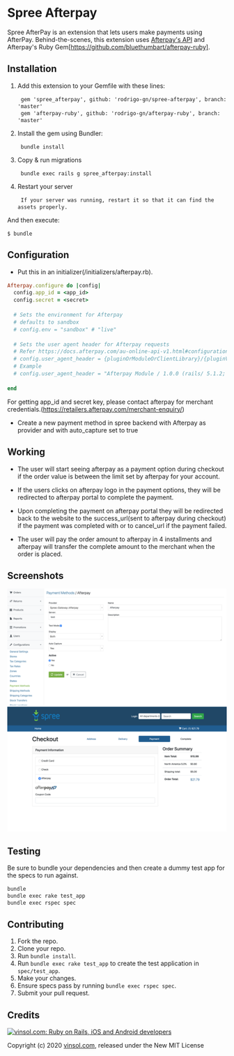 Spree Afterpay
===========================

Spree AfterPay is an extension that lets users make payments using AfterPay. Behind-the-scenes, this extension uses [Afterpay's API](https://docs.afterpay.com/) and Afterpay's Ruby Gem[https://github.com/bluethumbart/afterpay-ruby].

Installation
-------

1. Add this extension to your Gemfile with these lines:

        gem 'spree_afterpay', github: 'rodrigo-gn/spree-afterpay', branch: 'master'
        gem 'afterpay-ruby', github: 'rodrigo-gn/afterpay-ruby', branch: 'master'

2. Install the gem using Bundler:

        bundle install

3. Copy & run migrations

        bundle exec rails g spree_afterpay:install

4. Restart your server

        If your server was running, restart it so that it can find the assets properly.

And then execute:

    $ bundle

Configuration
-------

* Put this in an initializer(/initializers/afterpay.rb).

```ruby
Afterpay.configure do |config|
  config.app_id = <app_id>
  config.secret = <secret>

  # Sets the environment for Afterpay
  # defaults to sandbox
  # config.env = "sandbox" # "live"

  # Sets the user agent header for Afterpay requests
  # Refer https://docs.afterpay.com/au-online-api-v1.html#configuration
  # config.user_agent_header = {pluginOrModuleOrClientLibrary}/{pluginVersion} ({platform}/{platformVersion}; Merchant/{merchantId}) { merchantUrl }
  # Example
  # config.user_agent_header = "Afterpay Module / 1.0.0 (rails/ 5.1.2; Merchant/#{ merchant_id }) #{ merchant_website_url }"

end
```

For getting app_id and secret key, please contact afterpay for merchant credentials.(https://retailers.afterpay.com/merchant-enquiry/)

* Create a new payment method in spree backend with Afterpay as provider and with auto_capture set to true

Working
-----------

* The user will start seeing afterpay as a payment option during checkout if the order value is between the limit set by afterpay for your account.

* If the users clicks on afterpay logo in the payment options, they will be redirected to afterpay portal to complete the payment.

* Upon completing the payment on afterpay portal they will be redirected back to the website to the success_url(sent to afterpay during checkout) if the payment was completed with or to cancel_url if the payment failed.

* The user will pay the order amount to afterpay in 4 installments and afterpay will transfer the complete amount to the merchant when the order is placed.


Screenshots
-----------

![Admin End](/screenshots/admin.png "Admin End")
![Front End](/screenshots/user.png "Front End")


Testing
-------

Be sure to bundle your dependencies and then create a dummy test app for the specs to run against.

```shell
bundle
bundle exec rake test_app
bundle exec rspec spec
```

Contributing
------------

1. Fork the repo.
2. Clone your repo.
3. Run `bundle install`.
4. Run `bundle exec rake test_app` to create the test application in `spec/test_app`.
5. Make your changes.
6. Ensure specs pass by running `bundle exec rspec spec`.
7. Submit your pull request.

Credits
-------

[![vinsol.com: Ruby on Rails, iOS and Android developers](http://vinsol.com/themes/vinsoldotcom-theme/images/new_img/vin_logo.png "Ruby on Rails, iOS and Android developers")](http://vinsol.com)

Copyright (c) 2020 [vinsol.com](http://vinsol.com "Ruby on Rails, iOS and Android developers"), released under the New MIT License
